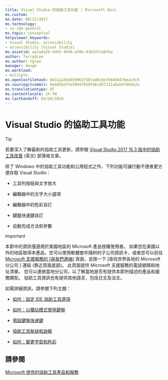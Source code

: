 ```yaml
---
title: Visual Studio 的協助工具功能 | Microsoft Docs
ms.custom: ''
ms.date: 08/22/2017
ms.technology:
- vs-ide-general
ms.topic: conceptual
helpviewer_keywords:
- Visual Studio, accessibility
- accessibility [Visual Studio]
ms.assetid: aa1ada29-4d93-4bf0-af8b-03633fcb0fba
author: TerryGLee
ms.author: tglee
manager: douge
ms.workload:
- multiple
ms.openlocfilehash: 04312a3de8590637db7ad0c8e794450476eac9c6
ms.sourcegitcommit: 6a9d5bd75e50947659fd6c837111a6a547884e2a
ms.translationtype: HT
ms.contentlocale: zh-TW
ms.lasthandoff: 04/16/2018
---
```

# <a name="accessibility-features-of-visual-studio"></a>Visual Studio 的協助工具功能
> [!TIP]
> 若要深入了解最新的協助工具更新，請參閱 [Visual Studio 2017 15.3 版中的協助工具改善](https://blogs.msdn.microsoft.com/visualstudio/2017/08/14/accessibility-improvements-in-visual-studio-2017-version-15-3/) \(英文\) 部落格文章。

除了 Windows 中的協助工具功能和公用程式之外，下列功能可讓行動不便者更方便存取 Visual Studio：  

-   工具列按鈕與文字放大  

-   編輯器中的文字大小選項  

-   編輯器中的色彩自訂  

-   鍵盤快速鍵自訂  

-   自動完成方法和參數  

> [!IMPORTANT]
>  本節中的資訊僅適用於美國地區的 Microsoft 產品授權使用者。 如果您在美國以外的地區取得本產品，您可以使用軟體套件隨附的子公司資訊卡，或者您可以前往 [Microsoft 支援服務的 [與我們連絡]](http://support.microsoft.com/ContactUs) 頁面，並按一下 [尋找世界各地的 Microsoft 分公司 ] 連結 (靠近頁面底部)。 此頁面提供 Microsoft 支援服務的電話號碼和地址清單。 您可以連絡當地分公司，以了解當地是否有提供本節所描述的產品和服務類型。 協助工具資訊也有提供其他語言，包括日文及法文。  

 如需詳細資訊，請參閱下列主題：  

-   [如何：設定 IDE 協助工具選項](../../ide/reference/how-to-set-ide-accessibility-options.md)  

-   [如何：以獨佔模式使用鍵盤](../../ide/reference/how-to-use-the-keyboard-exclusively.md)  

-   [預設鍵盤快速鍵](../../ide/default-keyboard-shortcuts-in-visual-studio.md)  

-   [協助工具秘訣和訣竅](../../ide/reference/accessibility-tips-and-tricks.md)  

-   [如何：變更字型和色彩](../../ide/how-to-change-fonts-and-colors-in-visual-studio.md)  

## <a name="see-also"></a>請參閱  
 [Microsoft 提供的協助工具產品和服務](../../ide/reference/accessibility-products-and-services-from-microsoft.md)

